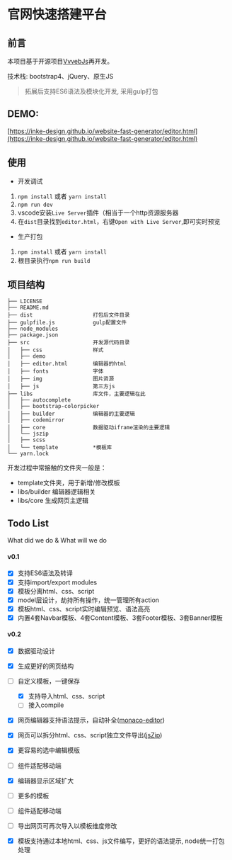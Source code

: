 # 官网快速搭建平台

## 前言
本项目基于开源项目[VvvebJs](https://github.com/givanz/VvvebJs)再开发。

技术栈: bootstrap4、jQuery、原生JS

> 拓展后支持ES6语法及模块化开发, 采用gulp打包

## DEMO:
[https://inke-design.github.io/website-fast-generator/editor.html](https://inke-design.github.io/website-fast-generator/editor.html)

## 使用
- 开发调试
1. `npm install` 或者 `yarn install`
2. `npm run dev`
3. vscode安装`Live Server`插件（相当于一个http资源服务器
3. 在`dist`目录找到`editor.html`，右键`Open with Live Server`,即可实时预览

- 生产打包
1. `npm install` 或者 `yarn install`
2. 根目录执行`npm run build`


## 项目结构
```
├── LICENSE
├── README.md
├── dist                   打包后文件目录
├── gulpfile.js            gulp配置文件
├── node_modules
├── package.json
├── src                    开发源代码目录
│   ├── css                样式
│   ├── demo
│   ├── editor.html        编辑器的html
│   ├── fonts              字体
│   ├── img                图片资源
│   ├── js                 第三方js
├── libs                   库文件，主要逻辑在此
│   ├── autocomplete
│   ├── bootstrap-colorpicker
│   ├── builder            编辑器的主要逻辑
│   ├── codemirror
│   ├── core               数据驱动iframe渲染的主要逻辑
│   └── jszip
│   ├── scss
│   └── template           *模板库
└── yarn.lock
```
开发过程中常接触的文件夹一般是：
* template文件夹，用于新增/修改模板
* libs/builder 编辑器逻辑相关
* libs/core    生成网页主逻辑

## Todo List
What did we do & What will we do

#### v0.1
- [x] 支持ES6语法及转译
- [x] 支持import/export modules
- [x] 模板分离html、css、script
- [x] model层设计，劫持所有操作，统一管理所有action
- [x] 模板html、css、script实时编辑预览、语法高亮
- [x] 内置4套Navbar模板、4套Content模板、3套Footer模板、3套Banner模板

#### v0.2
- [x] 数据驱动设计
- [x] 生成更好的网页结构
- [ ] 自定义模板，一键保存
  - [x] 支持导入html、css、script
  - [ ] 接入compile
- [x] 网页编辑器支持语法提示，自动补全([monaco-editor](https://github.com/microsoft/monaco-editor))
- [x] 网页可以拆分html、css、script独立文件导出([jsZip](https://github.com/Stuk/jszip))
- [x] 更容易的选中编辑模版
- [ ] 组件适配移动端
- [x] 编辑器显示区域扩大
- [ ] 更多的模板
- [ ] 组件适配移动端
- [ ] 导出网页可再次导入以模板维度修改
- [x] 模板支持通过本地html、css、js文件编写，更好的语法提示, node统一打包处理




